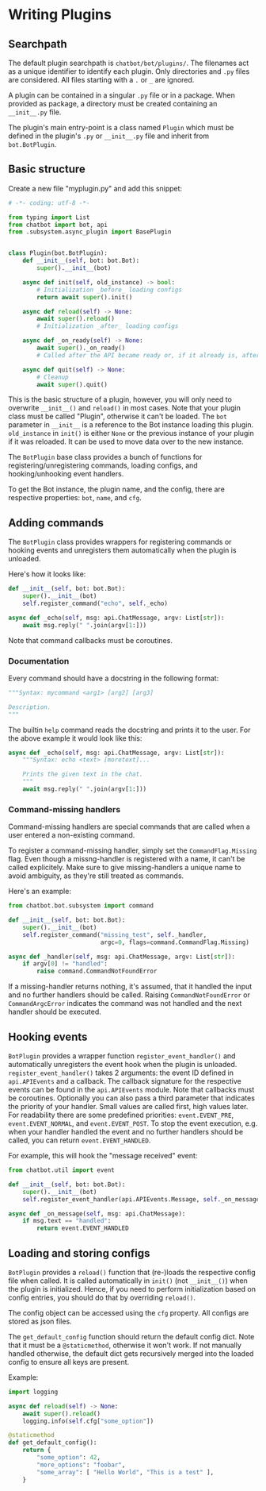 # Writing Plugins

## Searchpath

The default plugin searchpath is `chatbot/bot/plugins/`.
The filenames act as a unique identifier to identify each plugin.
Only directories and `.py` files are considered. All files starting with a `.` or `_` are ignored.

A plugin can be contained in a singular `.py` file or in a package.
When provided as package, a directory must be created containing an `__init__.py` file.

The plugin's main entry-point is a class named `Plugin` which must be defined in the plugin's `.py` or `__init__.py` file and inherit from `bot.BotPlugin`.

## Basic structure

Create a new file "myplugin.py" and add this snippet:

```python
# -*- coding: utf-8 -*-

from typing import List
from chatbot import bot, api
from .subsystem.async_plugin import BasePlugin


class Plugin(bot.BotPlugin):
    def __init__(self, bot: bot.Bot):
        super().__init__(bot)

    async def init(self, old_instance) -> bool:
        # Initialization _before_ loading configs
        return await super().init()

    async def reload(self) -> None:
        await super().reload()
        # Initialization _after_ loading configs

    async def _on_ready(self) -> None:
        await super()._on_ready()
        # Called after the API became ready or, if it already is, after reload() finished.

    async def quit(self) -> None:
        # Cleanup
        await super().quit()
```

This is the basic structure of a plugin, however, you will only need to overwrite `__init__()` and `reload()` in most cases.
Note that your plugin class must be called "Plugin", otherwise it can't be loaded.
The `bot` parameter in `__init__` is a reference to the Bot instance loading this plugin.
`old_instance` in `init()` is either `None` or the previous instance of your plugin if it was reloaded. It can be used to move data over to the new instance.

The `BotPlugin` base class provides a bunch of functions for registering/unregistering commands, loading configs, and hooking/unhooking event handlers.

To get the Bot instance, the plugin name, and the config, there are respective properties: `bot`, `name`, and `cfg`.


## Adding commands

The `BotPlugin` class provides wrappers for registering commands or hooking events and unregisters them automatically when the plugin is unloaded.

Here's how it looks like:

```python
def __init__(self, bot: bot.Bot):
    super().__init__(bot)
    self.register_command("echo", self._echo)

async def _echo(self, msg: api.ChatMessage, argv: List[str]):
    await msg.reply(" ".join(argv[1:]))
```

Note that command callbacks must be coroutines.



### Documentation

Every command should have a docstring in the following format:
```python
"""Syntax: mycommand <arg1> [arg2] [arg3]

Description.
"""
```

The builtin `help` command reads the docstring and prints it to the user.
For the above example it would look like this:

```python
async def _echo(self, msg: api.ChatMessage, argv: List[str]):
    """Syntax: echo <text> [moretext]...

    Prints the given text in the chat.
    """
    await msg.reply(" ".join(argv[1:]))
```

### Command-missing handlers

Command-missing handlers are special commands that are called when a user entered a non-existing command.

To register a command-missing handler, simply set the `CommandFlag.Missing` flag.
Even though a missng-handler is registered with a name, it can't be called explicitely.
Make sure to give missing-handlers a unique name to avoid ambiguity, as they're still treated as commands.

Here's an example:

```python
from chatbot.bot.subsystem import command

def __init__(self, bot: bot.Bot):
    super().__init__(bot)
    self.register_command("missing_test", self._handler,
                          argc=0, flags=command.CommandFlag.Missing)

async def _handler(self, msg: api.ChatMessage, argv: List[str]):
    if argv[0] != "handled":
        raise command.CommandNotFoundError
```

If a missing-handler returns nothing, it's assumed, that it handled the input and no further handlers should be called.
Raising `CommandNotFoundError` or `CommandArgcError` indicates the command was not handled and the next handler should be executed.



## Hooking events

`BotPlugin` provides a wrapper function `register_event_handler()` and automatically unregisters the event hook when the plugin is unloaded.
`register_event_handler()` takes 2 arguments: the event ID defined in `api.APIEvents` and a callback.
The callback signature for the respective events can be found in the `api.APIEvents` module. Note that callbacks must be coroutines.
Optionally you can also pass a third parameter that indicates the priority of your handler. Small values are called first, high values later. For readability there are some predefined priorities: `event.EVENT_PRE`, `event.EVENT_NORMAL`, and `event.EVENT_POST`.
To stop the event execution, e.g. when your handler handled the event and no further handlers should be called, you can return `event.EVENT_HANDLED`.


For example, this will hook the "message received" event:
```python
from chatbot.util import event

def __init__(self, bot: bot.Bot):
    super().__init__(bot)
    self.register_event_handler(api.APIEvents.Message, self._on_message)

async def _on_message(self, msg: api.ChatMessage):
    if msg.text == "handled":
        return event.EVENT_HANDLED
```


## Loading and storing configs

`BotPlugin` provides a `reload()` function that (re-)loads the respective config file when called.
It is called automatically in `init()` (not `__init__()`) when the plugin is initialized.
Hence, if you need to perform initialization based on config entries, you should do that by overriding `reload()`.

The config object can be accessed using the `cfg` property.
All configs are stored as json files.

The `get_default_config` function should return the default config dict.
Note that it must be a `@staticmethod`, otherwise it won't work.
If not manually handled otherwise, the default dict gets recursively merged into the loaded config to ensure all keys are present.

Example:
```python
import logging

async def reload(self) -> None:
    await super().reload()
    logging.info(self.cfg["some_option"])

@staticmethod
def get_default_config():
    return {
        "some_option": 42,
        "more_options": "foobar",
        "some_array": [ "Hello World", "This is a test" ],
    }
```
